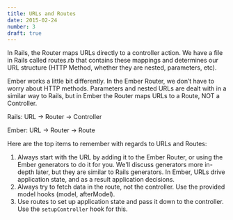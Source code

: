 ```yaml
---
title: URLs and Routes
date: 2015-02-24
number: 3
draft: true
---
```


In Rails, the Router maps URLs directly to a controller action. We have a file in Rails called routes.rb that contains these mappings and determines our URL structure (HTTP Method, whether they are nested, parameters, etc).

Ember works a little bit differently. In the Ember Router, we don’t have to worry about HTTP methods. Parameters and nested URLs are dealt with in a similar way to Rails, but in Ember the Router maps URLs to a Route, NOT a Controller.

Rails:
URL -> Router -> Controller

Ember:
URL -> Router -> Route

Here are the top items to remember with regards to URLs and Routes:

1. Always start with the URL by adding it to the Ember Router, or using the Ember generators to do it for you. We'll discuss generators more in-depth later, but they are similar to Rails generators. In Ember, URLs drive application state, and as a result application decisions.
1. Always try to fetch data in the route, not the controller. Use the provided model hooks (model, afterModel).
1. Use routes to set up application state and pass it down to the controller. Use the `setupController` hook for this.
